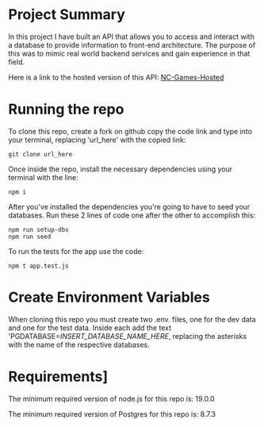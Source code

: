 # Project Summary

In this project I have built an API that allows you to access and interact with a database to provide information to front-end architecture. The purpose of this was to mimic real world backend services and gain experience in that field.

Here is a link to the hosted version of this API:
[NC-Games-Hosted](https://github.com/DarthShan/NC-Games-Hosted)

# Running the repo

To clone this repo, create a fork on github copy the code link and type into your terminal, replacing 'url_here' with the copied link:

```
git clone url_here
```

Once inside the repo, install the necessary dependencies using your terminal with the line:

```
npm i
```

After you've installed the dependencies you're going to have to seed your databases. Run these 2 lines of code one after the other to accomplish this:

```
npm run setup-dbs
npm run seed
```

To run the tests for the app use the code:

```
npm t app.test.js
```

# Create Environment Variables

When cloning this repo you must create two .env. files, one for the dev data and one for the test data. Inside each add the text 'PGDATABASE=_INSERT_DATABASE_NAME_HERE_, replacing the asterisks with the name of the respective databases.

# Requirements]

The minimum required version of node.js for this repo is: 19.0.0

The minimum required version of Postgres for this repo is: 8.7.3
